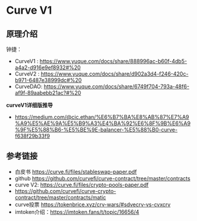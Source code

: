 # Curve V1

## 原理介绍
钟捷：
- CurveV1 : https://www.yuque.com/docs/share/888996ac-b60f-4db5-a4a2-d916e9ef8932#%20
- CurveV2 : https://www.yuque.com/docs/share/d902a3d4-f246-420c-b971-6487e38999dc#%20
- CurveDAO: https://www.yuque.com/docs/share/6749f704-793a-48f6-af9f-89aabebb21ac?#%20 

**curveV1详细版推导**
 - https://medium.com/@cic.ethan/%E6%B7%BA%E8%AB%87%E7%A9%A9%E5%AE%9A%E5%B9%A3%E4%BA%92%E6%8F%9B%E6%A9%9F%E5%88%B6-%E5%BE%9E-balancer-%E5%88%B0-curve-f638f29b33f9

## 参考链接

- 白皮书  <https://curve.fi/files/stableswap-paper.pdf>
- github <https://github.com/curvefi/curve-contract/tree/master/contracts>
- curve V2: <https://curve.fi/files/crypto-pools-paper.pdf>
- <https://github.com/curvefi/curve-crypto-contract/tree/master/contracts/matic>
- curve投票  https://tokenbrice.xyz/crv-wars/#sdvecrv-vs-cvxcrv  
- imtoken介绍：https://imtoken.fans/t/topic/16656/4

